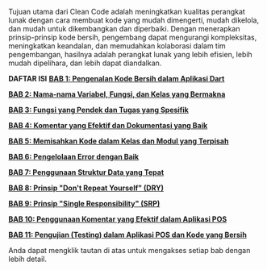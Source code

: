 Tujuan utama dari Clean Code adalah meningkatkan kualitas perangkat lunak dengan cara membuat kode yang mudah dimengerti, mudah dikelola, dan mudah untuk dikembangkan dan diperbaiki. Dengan menerapkan prinsip-prinsip kode bersih, pengembang dapat mengurangi kompleksitas, meningkatkan keandalan, dan memudahkan kolaborasi dalam tim pengembangan, hasilnya adalah perangkat lunak yang lebih efisien, lebih mudah dipelihara, dan lebih dapat diandalkan.

**DAFTAR ISI**
**[BAB 1: Pengenalan Kode Bersih dalam Aplikasi Dart](/clean_code/BAB1.md)**

**[BAB 2: Nama-nama Variabel, Fungsi, dan Kelas yang Bermakna](/clean_code/BAB2.md)**

**[BAB 3: Fungsi yang Pendek dan Tugas yang Spesifik](/clean_code/BAB3.md)**

**[BAB 4: Komentar yang Efektif dan Dokumentasi yang Baik](/clean_code/BAB4.md)**

**[BAB 5: Memisahkan Kode dalam Kelas dan Modul yang Terpisah](/clean_code/BAB5.md)**

**[BAB 6: Pengelolaan Error dengan Baik](/clean_code/BAB6.md)**

**[BAB 7: Penggunaan Struktur Data yang Tepat](/clean_code/BAB7.md)**

**[BAB 8: Prinsip "Don't Repeat Yourself" (DRY)](/clean_code/BAB8.md)**

**[BAB 9: Prinsip "Single Responsibility" (SRP)](/clean_code/BAB9.md)**

**[BAB 10: Penggunaan Komentar yang Efektif dalam Aplikasi POS](/clean_code/BAB10.md)**

**[BAB 11: Pengujian (Testing) dalam Aplikasi POS dan Kode yang Bersih](/clean_code/BAB11.md)**


Anda dapat mengklik tautan di atas untuk mengakses setiap bab dengan lebih detail.